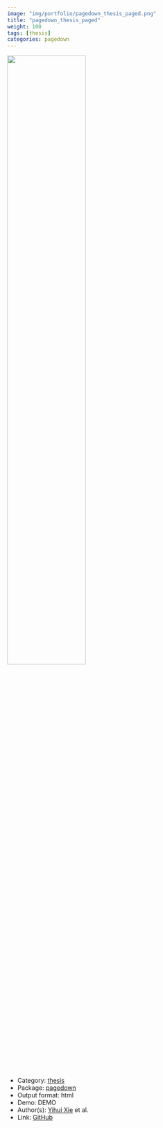```yaml
---
image: "img/portfolio/pagedown_thesis_paged.png"
title: "pagedown_thesis_paged"
weight: 100
tags: [thesis]
categories: pagedown
---
```




<!--more-->

<p><a href="../../img/portfolio/pagedown_thesis_paged.png"><img class = "jf-image-shadow" src="../../img/portfolio/pagedown_thesis_paged.png", width="60%"></a></p>

- Category: [thesis](../../tags/thesis)
- Package: [pagedown](pagedown)
- Output format: html
- Demo: DEMO
- Author(s): [Yihui Xie](https://yihui.org/) et al.
- Link: [GitHub](https://github.com/rstudio/pagedown)


